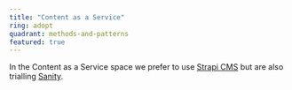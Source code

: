 ```yaml
---
title: "Content as a Service"
ring: adopt
quadrant: methods-and-patterns
featured: true
---
```


In the Content as a Service space we prefer to use [Strapi CMS](/tools/strapi) but are also trialling [Sanity](/tools/sanity).
